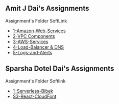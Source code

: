 ## Amit J Dai's Assignments
Assignment's Folder SoftLink
- [1-Amazon-Web-Services](https://github.com/LF-DevOps-Intern/6_aws_cloud-amit-sparsha-deesirouss/tree/main/1-Amazon-Web-Services)
- [2-VPC Components](https://github.com/LF-DevOps-Intern/6_aws_cloud-amit-sparsha-deesirouss/tree/cloud-day-2-vpc-components/2-VPC-Components)
- [3-AWS-Services](https://github.com/LF-DevOps-Intern/6_aws_cloud-amit-sparsha-deesirouss/tree/cloud-day-3-AWS-Services/3-AWS-Services)
- [4-Load-Balancer & DNS](https://github.com/LF-DevOps-Intern/6_aws_cloud-amit-sparsha-deesirouss/tree/cloud-day-4-Load-Balancer/4-Load-Balancer-and-DNS)
- [5-Logs-and-Alerts](https://github.com/LF-DevOps-Intern/6_aws_cloud-amit-sparsha-deesirouss/tree/cloud-day-5-Logs-and-Alerts/5-Logs-and-Alerts)

## Sparsha Dotel Dai's Assignments
Assignment's Folder Softlink
- [1-Serverless-Bibek](https://github.com/LF-DevOps-Intern/6_aws_cloud-amit-sparsha-deesirouss/tree/serverless-bibek/Serverless-Bibek)
- [S3-React-CloudFont]()
